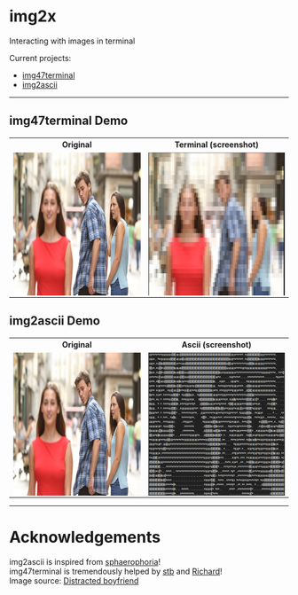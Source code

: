 # img2x
Interacting with images in terminal
  
Current projects:
- [img47terminal](./img47terminal.c)
- [img2ascii](./img2ascii.py)

---
## img47terminal Demo
<table>
<th style="text-align:center">Original</th>
<th style="text-align:center">Terminal (screenshot)</th>
</tr>
<tr>
<td><img src="test.jpg" align=left width=387 height=258></td>
<td><img src="test_term.png" align=right width=387 height=258></td>
</tr>
</table>

## img2ascii Demo
<table>
<th style="text-align:center">Original</th>
<th style="text-align:center">Ascii (screenshot)</th>
</tr>
<tr>
<td><img src="test.jpg" align=left width=387 height=258></td>
<td><img src="test_ascii_ss.png" align=right width=387 height=258></td>
</tr>
</table> 

--- 
# Acknowledgements
img2ascii is inspired from [sphaerophoria](https://www.twitch.tv/sphaerophoria)!  
img47terminal is tremendously helped by [stb](https://github.com/nothings/stb) and [Richard](https://stackoverflow.com/a/33206814)!  
Image source: [Distracted boyfriend](https://en.wikipedia.org/wiki/Distracted_boyfriend)